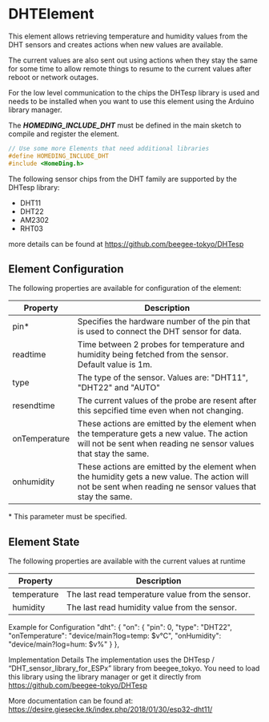 # DHTElement

This element allows retrieving temperature and humidity values from the DHT sensors and creates actions when new values are available.

The current values are also sent out using actions when they stay the same for some time to allow remote things to resume to the current values after reboot or network outages.

For the low level communication to the chips the DHTesp library is used and needs to be installed when you want to use this element using the Arduino library manager.

The ***HOMEDING_INCLUDE_DHT*** must be defined in the main sketch to compile and register the element.

```CPP
// Use some more Elements that need additional libraries
#define HOMEDING_INCLUDE_DHT
#include <HomeDing.h>
```

The following sensor chips from the DHT family are supported by the DHTesp library:

* DHT11
* DHT22
* AM2302
* RHT03

more details can be found at <https://github.com/beegee-tokyo/DHTesp>

## Element Configuration

The following properties are available for configuration of the element:

| Property   | Description |
| ---        | --- |
| pin*       | Specifies the hardware number of the pin that is used to connect the DHT sensor for data.
| readtime   | Time between 2 probes for temperature and humidity being fetched from the sensor. Default value is 1m.
| type       | The type of the sensor. Values are: "DHT11", "DHT22" and "AUTO"
| resendtime | The current values of the probe are resent after this sepcified time even when not changing.
| onTemperature | These actions are emitted by the element when the temperature gets a new value. The action will not be sent when reading ne sensor values that stay the same.
| onhumidity    | These actions are emitted by the element when the humidity gets a new value. The action will not be sent when reading ne sensor values that stay the same.

\* This parameter must be specified.

## Element State

The following properties are available with the current values at runtime

| Property | Description |
| ---      | --- |
| temperature   | The last read temperature value from the sensor.
| humidity    | The last read humidity value from the sensor.

Example for Configuration
"dht": {
  "on": {
    "pin": 0,
    "type": "DHT22",
    "onTemperature": "device/main?log=temp: $v°C",
    "onHumidity": "device/main?log=hum: $v%"
  }
},

Implementation Details
The implementation uses the DHTesp / “DHT_sensor_library_for_ESPx” library from beegee_tokyo. You need to load this library using the library manager or get it directly from
<https://github.com/beegee-tokyo/DHTesp>

More documentation can be found at:
<https://desire.giesecke.tk/index.php/2018/01/30/esp32-dht11/>
